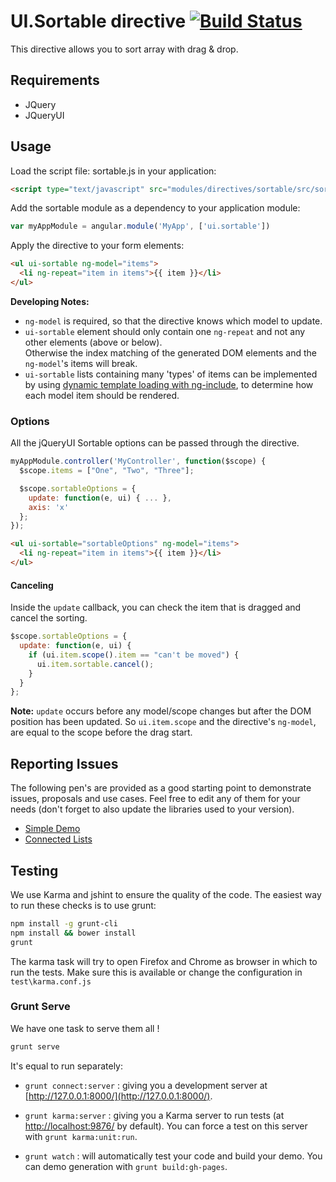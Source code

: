 # UI.Sortable directive [![Build Status](https://travis-ci.org/angular-ui/ui-sortable.png)](https://travis-ci.org/angular-ui/ui-sortable)

This directive allows you to sort array with drag & drop.

## Requirements

- JQuery
- JQueryUI

## Usage

Load the script file: sortable.js in your application:

```html
<script type="text/javascript" src="modules/directives/sortable/src/sortable.js"></script>
```

Add the sortable module as a dependency to your application module:

```js
var myAppModule = angular.module('MyApp', ['ui.sortable'])
```

Apply the directive to your form elements:

```html
<ul ui-sortable ng-model="items">
  <li ng-repeat="item in items">{{ item }}</li>
</ul>
```

**Developing Notes:**

* `ng-model` is required, so that the directive knows which model to update.
* `ui-sortable` element should only contain one `ng-repeat` and not any other elements (above or below).  
  Otherwise the index matching of the generated DOM elements and the `ng-model`'s items will break.
* `ui-sortable` lists containing many 'types' of items can be implemented by using [dynamic template loading with ng-include](http://stackoverflow.com/questions/14607879/angularjs-load-dynamic-template-html-within-directive/14621927#14621927), to determine how each model item should be rendered.

### Options

All the jQueryUI Sortable options can be passed through the directive.


```js
myAppModule.controller('MyController', function($scope) {
  $scope.items = ["One", "Two", "Three"];

  $scope.sortableOptions = {
    update: function(e, ui) { ... },
    axis: 'x'
  };
});
```

```html
<ul ui-sortable="sortableOptions" ng-model="items">
  <li ng-repeat="item in items">{{ item }}</li>
</ul>
```

#### Canceling

Inside the `update` callback, you can check the item that is dragged and cancel the sorting.

```js
$scope.sortableOptions = {
  update: function(e, ui) {
    if (ui.item.scope().item == "can't be moved") {
      ui.item.sortable.cancel();
    }
  }
};
```

**Note:** `update` occurs before any model/scope changes but after the DOM position has been updated.
So `ui.item.scope` and the directive's `ng-model`, are equal to the scope before the drag start.

## Reporting Issues

The following pen's are provided as a good starting point to demonstrate issues, proposals and use cases.
Feel free to edit any of them for your needs (don't forget to also update the libraries used to your version).

- [Simple Demo](http://codepen.io/thgreasi/pen/jlkhr)
- [Connected Lists](http://codepen.io/thgreasi/pen/uFile)


## Testing

We use Karma and jshint to ensure the quality of the code.  The easiest way to run these checks is to use grunt:

```sh
npm install -g grunt-cli
npm install && bower install
grunt
```

The karma task will try to open Firefox and Chrome as browser in which to run the tests.  Make sure this is available or change the configuration in `test\karma.conf.js`


### Grunt Serve

We have one task to serve them all !

```sh
grunt serve
```

It's equal to run separately:

* `grunt connect:server` : giving you a development server at [http://127.0.0.1:8000/](http://127.0.0.1:8000/).

* `grunt karma:server` : giving you a Karma server to run tests (at [http://localhost:9876/](http://localhost:9876/) by default). You can force a test on this server with `grunt karma:unit:run`.

* `grunt watch` : will automatically test your code and build your demo.  You can demo generation with `grunt build:gh-pages`.
